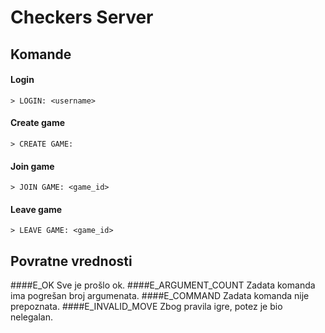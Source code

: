 Checkers Server
=============

Komande
----------------
#### Login
	> LOGIN: <username>
#### Create game
	> CREATE GAME:
#### Join game
	> JOIN GAME: <game_id>
#### Leave game
	> LEAVE GAME: <game_id>

Povratne vrednosti
-----------
####E_OK
	Sve je prošlo ok.
####E_ARGUMENT_COUNT 
	Zadata komanda ima pogrešan broj argumenata.
####E_COMMAND
	Zadata komanda nije prepoznata. 
####E_INVALID_MOVE
	Zbog pravila igre, potez je bio nelegalan.
